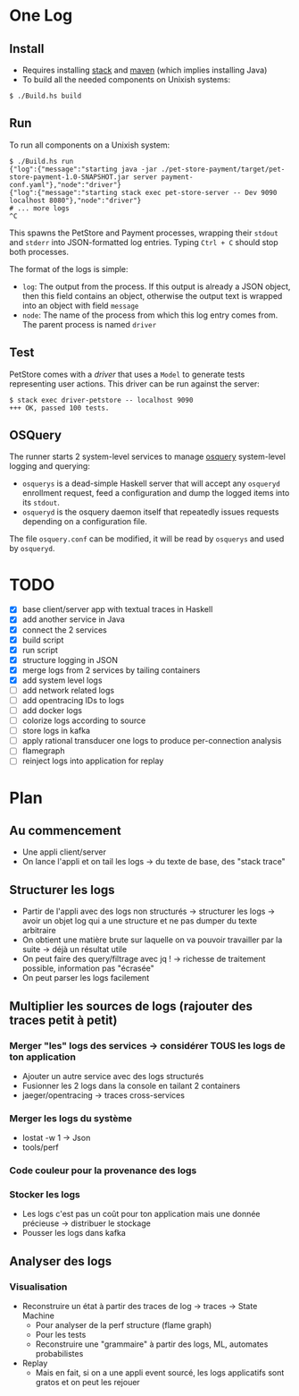 # One Log

## Install

* Requires installing [stack]() and [maven]() (which implies installing Java)
* To build all the needed components on Unixish systems:

```
$ ./Build.hs build
```

## Run

To run all components on a Unixish system:

```
$ ./Build.hs run
{"log":{"message":"starting java -jar ./pet-store-payment/target/pet-store-payment-1.0-SNAPSHOT.jar server payment-conf.yaml"},"node":"driver"}
{"log":{"message":"starting stack exec pet-store-server -- Dev 9090 localhost 8080"},"node":"driver"}
# ... more logs
^C
```

This spawns the PetStore and Payment processes, wrapping their `stdout` and `stderr` into JSON-formatted log entries.
Typing `Ctrl + C` should stop both processes.

The format of the logs is simple:

* `log`: The output from the process. If this output is already a JSON object, then this field contains an object, otherwise the output text
  is wrapped into an object with field `message`
* `node`: The name of the process from which this log entry comes from. The parent process is named `driver`

## Test

PetStore comes with a *driver* that uses a `Model` to generate tests representing user actions. This driver can be run
against the server:

```
$ stack exec driver-petstore -- localhost 9090
+++ OK, passed 100 tests.
```

## OSQuery

The runner starts 2 system-level services to manage [osquery](https://github.com/facebook/osquery/) system-level logging and querying:

* `osquerys` is a dead-simple Haskell server that will accept any `osqueryd` enrollment request, feed a configuration and dump the logged
items into its `stdout`.
* `osqueryd` is the osquery daemon itself that repeatedly issues requests depending on a configuration file.

The file `osquery.conf` can be modified, it will be read by `osquerys` and used by `osqueryd`.

# TODO

* [x] base client/server app with textual traces in Haskell
* [x] add another service in Java
* [x] connect the 2 services
* [x] build script
* [x] run script
* [x] structure logging in JSON
* [x] merge logs from 2 services by tailing containers
* [x] add system level logs
* [ ] add network related logs
* [ ] add opentracing IDs to logs
* [ ] add docker logs
* [ ] colorize logs according to source
* [ ] store logs in kafka
* [ ] apply rational transducer one logs to produce per-connection analysis
* [ ] flamegraph
* [ ] reinject logs into application for replay

# Plan

## Au commencement

* Une appli client/server
* On lance l'appli et on tail les logs -> du texte de base, des "stack trace"

## Structurer les logs

* Partir de l'appli avec des logs non structurés -> structurer les logs -> avoir un objet log qui a une structure et ne pas dumper du texte arbitraire
* On obtient une matière brute sur laquelle on va pouvoir travailler par la suite -> déjà un résultat utile
* On peut faire des query/filtrage avec jq ! -> richesse de traitement possible, information pas "écrasée"
* On peut parser les logs facilement

## Multiplier les sources de logs (rajouter des traces petit à petit)

### Merger "les" logs des services -> considérer TOUS les logs de ton application

* Ajouter un autre service avec des logs structurés
* Fusionner les 2 logs dans la console en tailant 2 containers
* jaeger/opentracing → traces cross-services

### Merger les logs du système

* Iostat -w 1 → Json
* tools/perf

### Code couleur pour la provenance des logs

### Stocker  les logs

* Les logs c'est pas un coût pour ton application mais une donnée précieuse  → distribuer le stockage
* Pousser les logs dans kafka

## Analyser des logs

### Visualisation

* Reconstruire un état à partir des traces de log → traces → State Machine
  * Pour analyser de la perf structure (flame graph)
  * Pour les tests
  * Reconstruire une "grammaire" à partir des logs, ML, automates probabilistes
* Replay
  * Mais en fait, si on a une appli event sourcé, les logs applicatifs sont gratos et on peut les rejouer
